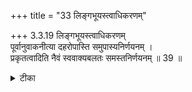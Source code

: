+++
title = "33 लिङ्गभूयस्त्वाधिकरणम्"

+++
3.3.19 लिङ्गभूयस्त्वाधिकरणम्  
पूर्वानुवाकनीत्या दहरोपास्ति समुपास्यनिर्णयनम् ।  
प्रकृतत्वादिति नैवं स्ववाक्यबलतः समस्तनिर्णयनम् ॥ 39 ॥

<details><summary>टीका</summary>

3.3.19 लिङ्गभूयस्त्वाधिकरणम् The prima facie view is : the तैत्तिरीय text - 'The thousand - headed God whose eyes see everything . . . who is नारायण the Imperishable' etc., sets forth the attributes of Brahman. Since this text occurs immediately after the text 'He is to be meditated upon as present in the space of the heart', the attributes mentioned herein are applicable only to this meditation. This view is wrong. It is because this text contains the characteristics of Brahman who is the obejct of meditation in all meditations. Hence the attributes mentioned in the तैत्तिरीय text are applicable to all meditations. Notes : 1. Taitt. नारायणानुवाक 1. 2. Taitt. नारायणानुवाक 10.
</details>

